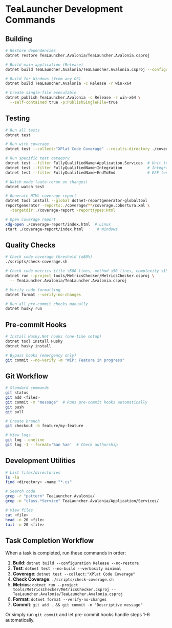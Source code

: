# TeaLauncher Development Commands

## Building
```bash
# Restore dependencies
dotnet restore TeaLauncher.Avalonia/TeaLauncher.Avalonia.csproj

# Build main application (Release)
dotnet build TeaLauncher.Avalonia/TeaLauncher.Avalonia.csproj --configuration Release --no-restore

# Build for Windows (from any OS)
dotnet build TeaLauncher.Avalonia -c Release -r win-x64

# Create single-file executable
dotnet publish TeaLauncher.Avalonia -c Release -r win-x64 \
  --self-contained true -p:PublishSingleFile=true
```

## Testing
```bash
# Run all tests
dotnet test

# Run with coverage
dotnet test --collect:"XPlat Code Coverage" --results-directory ./coverage

# Run specific test category
dotnet test --filter FullyQualifiedName~Application.Services  # Unit tests
dotnet test --filter FullyQualifiedName~Integration           # Integration tests
dotnet test --filter FullyQualifiedName~EndToEnd              # E2E tests

# Watch mode (auto-rerun on changes)
dotnet watch test

# Generate HTML coverage report
dotnet tool install --global dotnet-reportgenerator-globaltool
reportgenerator -reports:./coverage/**/coverage.cobertura.xml \
  -targetdir:./coverage-report -reporttypes:Html

# Open coverage report
xdg-open ./coverage-report/index.html  # Linux
start ./coverage-report/index.html      # Windows
```

## Quality Checks
```bash
# Check code coverage threshold (≥80%)
./scripts/check-coverage.sh

# Check code metrics (file ≤500 lines, method ≤50 lines, complexity ≤15)
dotnet run --project tools/MetricsChecker/MetricsChecker.csproj \
  -- TeaLauncher.Avalonia/TeaLauncher.Avalonia.csproj

# Verify code formatting
dotnet format --verify-no-changes

# Run all pre-commit checks manually
dotnet husky run
```

## Pre-commit Hooks
```bash
# Install Husky.Net hooks (one-time setup)
dotnet tool install Husky
dotnet husky install

# Bypass hooks (emergency only)
git commit --no-verify -m "WIP: Feature in progress"
```

## Git Workflow
```bash
# Standard commands
git status
git add <files>
git commit -m "message"  # Runs pre-commit hooks automatically
git push
git pull

# Create branch
git checkout -b feature/my-feature

# View logs
git log --oneline
git log -1 --format='%an %ae'  # Check authorship
```

## Development Utilities
```bash
# List files/directories
ls -la
find <directory> -name "*.cs"

# Search code
grep -r "pattern" TeaLauncher.Avalonia/
grep -n "class.*Service" TeaLauncher.Avalonia/Application/Services/

# View files
cat <file>
head -n 20 <file>
tail -n 20 <file>
```

## Task Completion Workflow
When a task is completed, run these commands in order:
1. **Build**: `dotnet build --configuration Release --no-restore`
2. **Test**: `dotnet test --no-build --verbosity minimal`
3. **Coverage**: `dotnet test --collect:"XPlat Code Coverage"`
4. **Check Coverage**: `./scripts/check-coverage.sh`
5. **Metrics**: `dotnet run --project tools/MetricsChecker/MetricsChecker.csproj -- TeaLauncher.Avalonia/TeaLauncher.Avalonia.csproj`
6. **Format**: `dotnet format --verify-no-changes`
7. **Commit**: `git add . && git commit -m "Descriptive message"`

Or simply run `git commit` and let pre-commit hooks handle steps 1-6 automatically.
